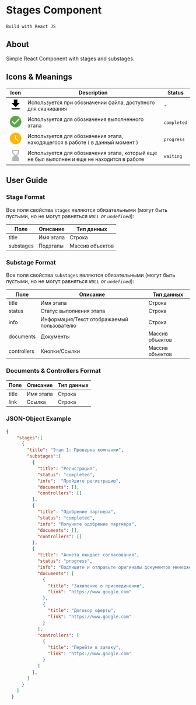 # Stages Component
    Build with React JS 
## About 

Simple React Component with stages and substages. 


## Icons & Meanings 

| Icon | Description | Status |
| --- | --- | --- |
| ![download](https://github.com/sigarachi/stagescomponent/blob/master/public/resources/icons/download.svg) | Используется при обозначении файла, доступного для скачивания | - |
| ![check](https://github.com/sigarachi/stagescomponent/blob/master/public/resources/icons/check.svg) | Используется для обозначения выполненного этапа | `completed` |
| ![in_progress](https://github.com/sigarachi/stagescomponent/blob/master/public/resources/icons/in_progress_filled.svg) | Используется для обозначения этапа, находящегося в работе ( в данный момент ) | `progress` |
| ![wait](https://github.com/sigarachi/stagescomponent/blob/master/public/resources/icons/wait.svg) | Используется для обозначения этапа, который еще не был выполнен и еще не находится в работе | `waiting` | 


## User Guide

### Stage Format

Все поля свойства `stages` являются обязательными (могут быть пустыми, но не могут равняться *`NULL` or `undefined`*): 

| Поле | Описание | Тип данных |
| --- | --- | --- |
| title | Имя этапа | Строка |
| substages | Подэтапы | Массив объектов |


### Substage Format

Все поля свойства `substages` являются обязательными (могут быть пустыми, но не могут равняться *`NULL` or `undefined`*): 

| Поле | Описание | Тип данных |
| --- | --- | --- |
| title | Имя этапа | Строка |
| status | Статус выполнения этапа | Строка |
| info | Информация/Текст отображаемый пользователю | Строка |
| documents | Документы | Массив объектов |
| controllers | Кнопки/Ссылки | Массив объектов |


### Documents & Controllers Format

| Поле | Описание | Тип данных |
| --- | --- | --- |
| title | Имя этапа | Строка |
| link |  Ссылка | Строка |





### JSON-Object Example

```json
{
    "stages":[
      {
        "title": "Этап 1: Проверка компании",
        "substages":[
          {
            "title": "Регистрация",
            "status": "completed",
            "info":  "Пройдите регистрацию",
            "documents": [],
            "controllers": []
          },
          {
            "title": "Одобрение партнера",
            "status": "completed",
            "info": "Получите одобрение партнера",
            "documents": [],
            "controllers": []
          },
          {
            "title": "Анкета ожидает согласования",
            "status": "progress",
            "info": "Подпишите и отправьте оригиналы документов менеджеру",
            "documents": [
              {
                "title": "Заявление о присоединении",
                "link": "https://www.google.com"
              }, 
              {
                "title": "Договор оферты",
                "link": "https://www.google.com"
              }
            ],
            "controllers": [
              {
                "title": "Перейти в заявку",
                "link": "https://www.google.com"
              }
            ]
          },
        ]
      }
    ]
  }
```
